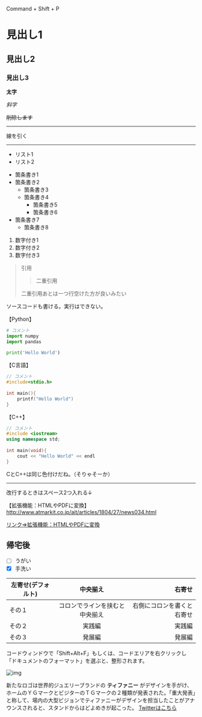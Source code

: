 Command + Shift + P
# 見出し1
## 見出し2
### 見出し3
 
**太字**
 
*斜字*
 
~~削除します~~
 
***
線を引く
 
---

- リスト1
- リスト2
 
* 箇条書き1
* 箇条書き2
  * 箇条書き3
  * 箇条書き4
    * 箇条書き5
    * 箇条書き6
* 箇条書き7
    * 箇条書き8
 
1. 数字付き1
1. 数字付き2
1. 数字付き3
 
> 引用
>> 二重引用
>
> 二重引用あとは一つ行空けた方が良いみたい
>
 
 
ソースコードも書ける。実行はできない。
 
【Python】
```python
# コメント
import numpy
import pandas
 
print('Hello World')
```
【C言語】
```c
// コメント
#include<stdio.h>
 
int main(){
    printf("Hello World")
}
```
 
【C++】
```c++
// コメント
#include <iostream>
using namespace std;
 
int main(void){
    cout << "Hello World" << endl
}
```
CとC++は同じ色付けだね。（そりゃそーか）
 
---
 
改行するときはスペース2つ入れる↓
 
【拡張機能：HTMLやPDFに変換】  
http://www.atmarkit.co.jp/ait/articles/1804/27/news034.html
 
[リンク⇒拡張機能：HTMLやPDFに変換](http://www.atmarkit.co.jp/ait/articles/1804/27/news034.html)

## 帰宅後
- [ ] うがい
- [x] 手洗い

| 左寄せ(デフォルト) |中央揃え| 右寄せ |
| ------------------ | :----------------------------: | -------------------------: |
| その１ | コロンでラインを挟むと中央揃え | 右側にコロンを書くと右寄せ |
| その２ | 実践編 | 実践編 |
| その３ | 発展編 | 発展編 |

コードウィンドウで「Shift+Alt+F」もしくは、コードエリアを右クリックし「ドキュメントのフォーマット」を選ぶと、整形されます。

![img](phpmyadmin.png)

新たなロゴは世界的ジュエリーブランドの **ティファニー** がデザインを手がけ、ホームのＹＧマークとビジターのＴＧマークの２種類が発表された。「重大発表」と称して、場内の大型ビジョンでティファニーがデザインを担当したことがアナウンスされると、スタンドからはどよめきが起こった。
[Twitterはこちら](https://twetter.com/)